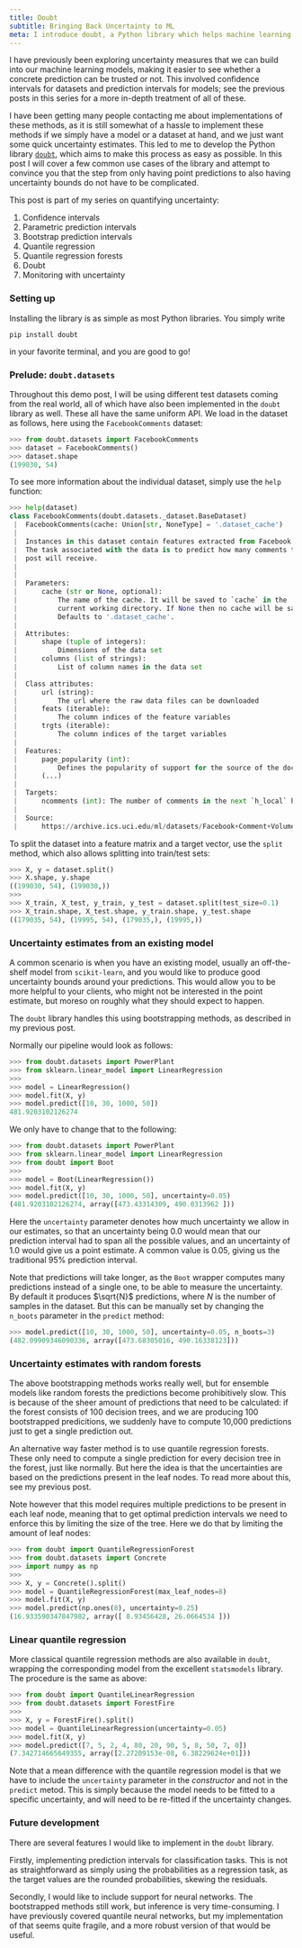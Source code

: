 ```yaml
---
title: Doubt
subtitle: Bringing Back Uncertainty to ML
meta: I introduce doubt, a Python library which helps machine learning models produce prediction intervals, giving uncertainty bounds to their point-estimate predictions. It provides a wrapper function for all scikit-learn models, which uses non-parametrised bootstrap estimates to form the intervals, as well as implementations of linear quantile regression models and quantile regression forests.
---
```


I have previously been exploring uncertainty measures that we can build into
our machine learning models, making it easier to see whether a concrete
prediction can be trusted or not. This involved confidence intervals for
datasets and prediction intervals for models; see the previous posts in this
series for a more in-depth treatment of all of these.

I have been getting many people contacting me about implementations of these
methods, as it is still somewhat of a hassle to implement these methods if we
simply have a model or a dataset at hand, and we just want some quick
uncertainty estimates. This led to me to develop the Python library
[`doubt`](https://github.com/saattrupdan/doubt), which aims to make this
process as easy as possible. In this post I will cover a few common use cases
of the library and attempt to convince you that the step from only having
point predictions to also having uncertainty bounds do not have to be
complicated.

This post is part of my series on quantifying uncertainty:
  1. <router-link to="/posts/2020-02-20-confidence">Confidence intervals</router-link>
  2. <router-link to="/posts/2020-02-26-parametric-prediction">Parametric prediction intervals</router-link>
  3. <router-link to="/posts/2020-03-01-bootstrap-prediction">Bootstrap prediction intervals</router-link>
  4. <router-link to="/posts/2020-03-09-quantile-regression">Quantile regression</router-link>
  5. <router-link to="/posts/2020-04-05-quantile-regression-forests">Quantile regression forests</router-link>
  6. Doubt
  7. <router-link to="/posts/2022-11-19-monitoring-with-uncertainty">Monitoring with uncertainty</router-link>


### Setting up

Installing the library is as simple as most Python libraries. You simply write

```shell
pip install doubt
```

in your favorite terminal, and you are good to go!


### Prelude: `doubt.datasets`

Throughout this demo post, I will be using different test datasets coming from
the real world, all of which have also been implemented in the `doubt` library
as well. These all have the same uniform API. We load in the dataset as
follows, here using the `FacebookComments` dataset:

```python
>>> from doubt.datasets import FacebookComments
>>> dataset = FacebookComments()
>>> dataset.shape
(199030, 54)
```

To see more information about the individual dataset, simply use the `help`
function:

```python
>>> help(dataset)
class FacebookComments(doubt.datasets._dataset.BaseDataset)
 |  FacebookComments(cache: Union[str, NoneType] = '.dataset_cache')
 |
 |  Instances in this dataset contain features extracted from Facebook posts.
 |  The task associated with the data is to predict how many comments the
 |  post will receive.
 |
 |
 |  Parameters:
 |      cache (str or None, optional):
 |          The name of the cache. It will be saved to `cache` in the
 |          current working directory. If None then no cache will be saved.
 |          Defaults to '.dataset_cache'.
 |
 |  Attributes:
 |      shape (tuple of integers):
 |          Dimensions of the data set
 |      columns (list of strings):
 |          List of column names in the data set
 |
 |  Class attributes:
 |      url (string):
 |          The url where the raw data files can be downloaded
 |      feats (iterable):
 |          The column indices of the feature variables
 |      trgts (iterable):
 |          The column indices of the target variables
 |
 |  Features:
 |      page_popularity (int):
 |          Defines the popularity of support for the source of the document
 |      (...)
 |
 |  Targets:
 |      ncomments (int): The number of comments in the next `h_local` hours
 |
 |  Source:
 |      https://archive.ics.uci.edu/ml/datasets/Facebook+Comment+Volume+Dataset
```

To split the dataset into a feature matrix and a target vector, use the `split`
method, which also allows splitting into train/test sets:

```python
>>> X, y = dataset.split()
>>> X.shape, y.shape
((199030, 54), (199030,))
>>>
>>> X_train, X_test, y_train, y_test = dataset.split(test_size=0.1)
>>> X_train.shape, X_test.shape, y_train.shape, y_test.shape
((179035, 54), (19995, 54), (179035,), (19995,))
```


### Uncertainty estimates from an existing model

A common scenario is when you have an existing model, usually an off-the-shelf
model from `scikit-learn`, and you would like to produce good uncertainty
bounds around your predictions. This would allow you to be more helpful to your
clients, who might not be interested in the point estimate, but moreso on
roughly what they should expect to happen.

The `doubt` library handles this using bootstrapping methods, as described in
<router-link to="/posts/2020-03-01-bootstrap-prediction">my previous post</router-link>.

Normally our pipeline would look as follows:

```python
>>> from doubt.datasets import PowerPlant
>>> from sklearn.linear_model import LinearRegression
>>>
>>> model = LinearRegression()
>>> model.fit(X, y)
>>> model.predict([10, 30, 1000, 50])
481.9203102126274
```

We only have to change that to the following:

```python
>>> from doubt.datasets import PowerPlant
>>> from sklearn.linear_model import LinearRegression
>>> from doubt import Boot
>>>
>>> model = Boot(LinearRegression())
>>> model.fit(X, y)
>>> model.predict([10, 30, 1000, 50], uncertainty=0.05)
(481.9203102126274, array([473.43314309, 490.0313962 ]))
```

Here the `uncertainty` parameter denotes how much uncertainty we allow in our
estimates, so that an uncertainty being 0.0 would mean that our prediction
interval had to span all the possible values, and an uncertainty of 1.0 would
give us a point estimate. A common value is 0.05, giving us the traditional 95%
prediction interval.

Note that predictions will take longer, as the `Boot` wrapper computes many
predictions instead of a single one, to be able to measure the uncertainty. By
default it produces $\sqrt{N}$ predictions, where $N$ is the number of samples
in the dataset. But this can be manually set by changing the `n_boots`
parameter in the `predict` method:

```python
>>> model.predict([10, 30, 1000, 50], uncertainty=0.05, n_boots=3)
(482.09909346090336, array([473.68305016, 490.16338123]))
```

### Uncertainty estimates with random forests

The above bootstrapping methods works really well, but for ensemble models like
random forests the predictions become prohibitively slow. This is because of
the sheer amount of predictions that need to be calculated: if the forest
consists of 100 decision trees, and we are producing 100 bootstrapped
predicitions, we suddenly have to compute 10,000 predictions just to get a
single prediction out.

An alternative way faster method is to use quantile regression forests. These
only need to compute a single prediction for every decision tree in the forest,
just like normally. But here the idea is that the uncertainties are based on
the predictions present in the leaf nodes. To read more about this, see my
<router-link to="/posts/2020-04-05-quantile-regression-forests">previous post</router-link>.

Note however that this model requires multiple predictions to be present in
each leaf node, meaning that to get optimal prediction intervals we need to
enforce this by limiting the size of the tree. Here we do that by limiting the
amount of leaf nodes:

```python
>>> from doubt import QuantileRegressionForest
>>> from doubt.datasets import Concrete
>>> import numpy as np
>>>
>>> X, y = Concrete().split()
>>> model = QuantileRegressionForest(max_leaf_nodes=8)
>>> model.fit(X, y)
>>> model.predict(np.ones(8), uncertainty=0.25)
(16.933590347847982, array([ 8.93456428, 26.0664534 ]))
```

### Linear quantile regression

More classical quantile regression methods are also available in `doubt`,
wrapping the corresponding model from the excellent `statsmodels` library. The
procedure is the same as above:

```python
>>> from doubt import QuantileLinearRegression
>>> from doubt.datasets import ForestFire
>>>
>>> X, y = ForestFire().split()
>>> model = QuantileLinearRegression(uncertainty=0.05)
>>> model.fit(X, y)
>>> model.predict([7, 5, 2, 4, 80, 20, 90, 5, 8, 50, 7, 0])
(7.342714665649355, array([2.27209153e-08, 6.38229624e+01]))
```

Note that a mean difference with the quantile regression model is that we have
to include the `uncertainty` parameter in the *constructor* and not in the
`predict` metod. This is simply because the model needs to be fitted to a
specific uncertainty, and will need to be re-fitted if the uncertainty changes.


### Future development

There are several features I would like to implement in the `doubt` library.

Firstly, implementing prediction intervals for classification tasks. This is
not as straightforward as simply using the probabilities as a regression task,
as the target values are the rounded probabilities, skewing the residuals.

Secondly, I would like to include support for neural networks. The bootstrapped
methods still work, but inference is very time-consuming. I have previously
covered <router-link to="/posts/2020-03-09-quantile-regression">quantile neural networks</router-link>,
but my implementation of that seems quite fragile, and a more robust version
of that would be useful.
